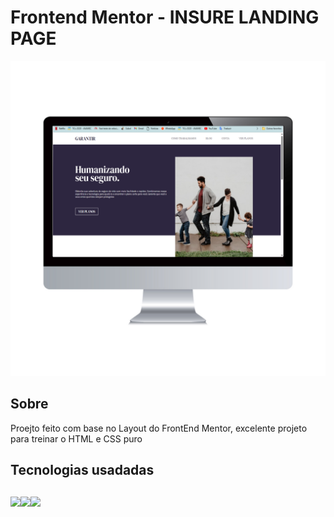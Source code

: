 # Frontend Mentor - INSURE LANDING PAGE

<img src="/assets/img/desktoop.png" alt="">

<h2>Sobre</h2>

<p>Proejto feito com base no Layout do FrontEnd Mentor, excelente projeto para treinar o HTML e CSS puro</p>

<h2>Tecnologias usadadas</h2>

##

<img src="https://img.shields.io/badge/HTML-239120?style=for-the-badge&logo=html5&logoColor=white"><img src="https://img.shields.io/badge/CSS3-1572B6?style=for-the-badge&logo=css3&logoColor=white"><img src="https://img.shields.io/badge/GIT-E44C30?style=for-the-badge&logo=git&logoColor=white">